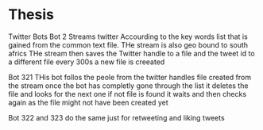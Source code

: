 # Thesis
Twitter Bots
Bot 2 Streams twitter Accourding to the key words list that is gained from the common text file. 
THe stream is also geo bound to south africs
THe stream then saves the Twitter handle to a file and the tweet id to a different file 
every 300s a new file is creeated 

Bot 321 
THis bot follos the peole from the twitter handles file created from the stream once the bot has completly gone through the list 
it deletes the file and looks for the next one if not file is found it waits and then checks again as the file might not have been created yet

Bot 322 and 323 do the same just for retweeting and liking tweets
